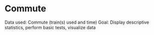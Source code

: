 # Commute
Data used: Commute (train(s) used and time)
Goal: Display descriptive statistics, perform basic tests, visualize data
